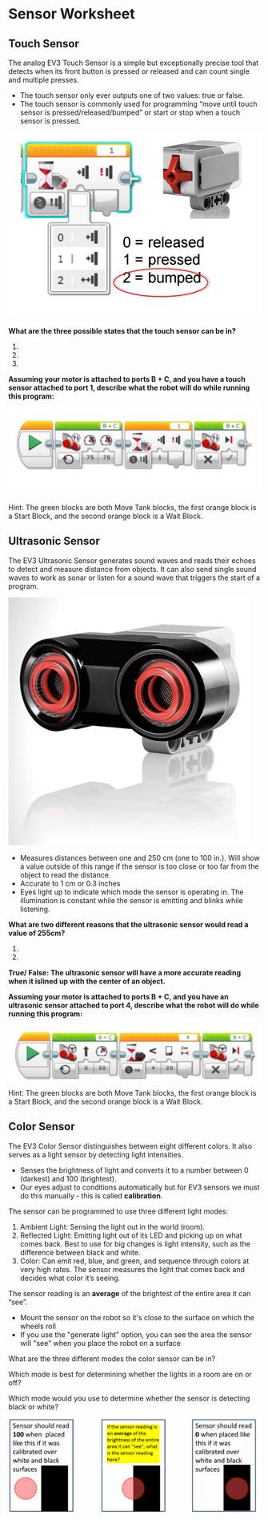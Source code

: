 # Sensor Worksheet

## Touch Sensor

The analog EV3 Touch Sensor is a simple but exceptionally
precise tool that detects when its front button is pressed or released and can count single and multiple presses. 

* The touch sensor only ever outputs one of two values: true or false. 
* The touch sensor is commonly used for programming “move until touch sensor is pressed/released/bumped” or start or stop when a touch sensor is pressed.

![touch-sensor-block](/resources/touch-sensor-block.png)

**What are the three possible states that the touch sensor can be in?**

1.     

2.     

3.     

**Assuming your motor is attached to ports B + C, and you have a touch sensor attached to port 1, describe what the robot will do while running this program:**

![touch-sensor-sample-code](/resources/touch-sensor-sample-code.png)

Hint: The green blocks are both Move Tank blocks, the first orange block is a Start Block, and the second orange block is  a Wait Block.

## Ultrasonic Sensor

The EV3 Ultrasonic Sensor generates sound waves and reads their echoes to detect and measure distance from objects. It can also send single sound waves to work as sonar or listen for a sound wave that triggers the start of a program. 

![ultrasonic-sensor](/resources/ultrasonic-sensor.png)

* Measures distances between one and 250 cm (one to 100 in.). Will show a value outside of this range if the sensor is too close or too far from the object to read the distance.
* Accurate to 1 cm or 0.3 inches
* Eyes light up to indicate which mode the sensor is operating in. The illumination is constant while the sensor is emitting and blinks while listening.

**What are two different reasons that the ultrasonic sensor would read a value of 255cm?**

1.     

2.     

**True/ False: The ultrasonic sensor will have a more accurate reading when it islined up with the center of an object.**

 

**Assuming your motor is attached to ports B + C, and you have an ultrasonic sensor attached to port 4, describe what the robot will do while running this program:**

![ultrasonic-sensor-sample-code](/resources/ultrasonic-sensor-sample-code.png)

Hint: The green blocks are both Move Tank blocks, the first orange block is a Start Block, and the second orange block is a Wait Block.

## Color Sensor

The EV3 Color Sensor distinguishes between eight different colors. It also serves as a light sensor by detecting light intensities. 

* Senses the brightness of light and converts it to a number between 0 (darkest) and 100 (brightest).
* Our eyes adjust to conditions automatically but for EV3 sensors we must do this manually - this is called **calibration**.

The sensor can be programmed to use three different light modes:

1. Ambient Light: Sensing the light out in the world (room).
2. Reflected Light: Emitting light out of its LED and picking up on what comes back. Best to use for big changes is light intensity, such as the difference between black and white. 
3. Color: Can emit red, blue, and green, and sequence through colors at very high rates. The sensor measures the light that comes back and decides what color it’s seeing. 

The sensor reading is an **average** of the brightest of the entire area it can “see”. 

* Mount the sensor on the robot so it's close to the surface on which the wheels roll
* If you use the "generate light" option, you can see the area the sensor will "see" when you place the robot on a surface

What are the three different modes the color sensor can be in?





Which mode is best for determining whether the lights in a room are  on or off?

 



Which mode would you use to determine whether the sensor is detecting black or white?



![color-sensor-black-and-white](/resources/color-sensor-black-and-white.png)